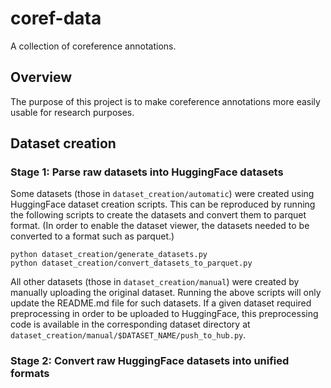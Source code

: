 # coref-data
A collection of coreference annotations.

## Overview

The purpose of this project is to make coreference annotations more easily usable for research purposes.

## Dataset creation

### Stage 1: Parse raw datasets into HuggingFace datasets

Some datasets (those in `dataset_creation/automatic`) were created using HuggingFace dataset creation scripts. This can be reproduced by running the following scripts to create the datasets and convert them to parquet format. (In order to enable the dataset viewer, the datasets needed to be converted to a format such as parquet.)

```
python dataset_creation/generate_datasets.py
python dataset_creation/convert_datasets_to_parquet.py
```

All other datasets (those in `dataset_creation/manual`) were created by manually uploading the original dataset. Running the above scripts will only update the README.md file for such datasets. If a given dataset required preprocessing in order to be uploaded to HuggingFace, this preprocessing code is available in the corresponding dataset directory at `dataset_creation/manual/$DATASET_NAME/push_to_hub.py`.

### Stage 2: Convert raw HuggingFace datasets into unified formats

<!-- `hf.co:coref-data/all_raw_datasets` (private repository) contains a backup of the original dataset -->